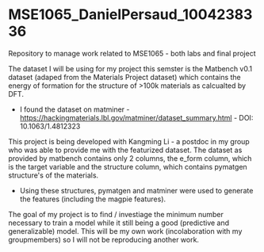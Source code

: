 # MSE1065_DanielPersaud_1004238336
Repository to manage work related to MSE1065 - both labs and final project


The dataset I will be using for my project this semster is the Matbench v0.1 dataset (adaped from the Materials Project dataset) which contains the energy of formation for the structure of >100k materials as calcualted by DFT. 
- I found the dataset on matminer - https://hackingmaterials.lbl.gov/matminer/dataset_summary.html - DOI: 10.1063/1.4812323

This project is being developed with Kangming Li - a postdoc in my group who was able to provide me with the featurized dataset. The dataset as provided by matbench contains only 2 columns, the e_form column, which is the target variable and the structure column, which contains pymatgen structure's of the materials.
- Using these structures, pymatgen and matminer were used to generate the features (including the magpie features).

The goal of my project is to find / investiage the minimum number necessary to train a model while it still being a good (predictive and generalizable) model. This will be my own work (incolaboration with my groupmembers) so I will not be reproducing another work.



